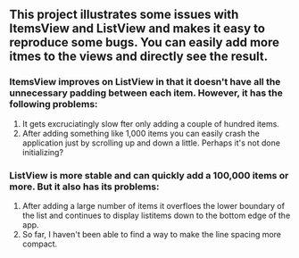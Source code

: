 ## This project illustrates some issues with ItemsView and ListView and makes it easy to reproduce some bugs. You can easily add more itmes to the views and directly see the result.

### ItemsView improves on ListView in that it doesn't have all the unnecessary padding between each item. However, it has the following problems:

1) It gets excruciatingly slow fter only adding a couple of hundred items.
2) After adding something like 1,000 items you can easily crash the application just by scrolling up and down a little. Perhaps it's not done initializing?

### ListView is more stable and can quickly add a 100,000 items or more. But it also has its problems:

1) After adding a large number of items it overfloes the lower boundary of the list and continues to display listitems down to the bottom edge of the app.
2) So far, I haven't been able to find a way to make the line spacing more compact.

